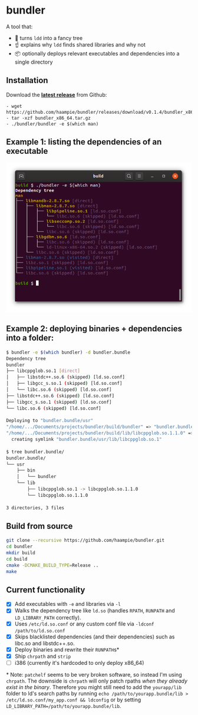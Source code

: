 # bundler

A tool that:
- :deciduous_tree: turns `ldd` into a fancy tree
- :point_up: explains why `ldd` finds shared libraries and why not
- :package: optionally deploys relevant executables and dependencies into a single directory

## Installation
Download the [**latest release**](https://github.com/haampie/bundler/releases) from Github:

```
- wget https://github.com/haampie/bundler/releases/download/v0.1.4/bundler_x86_64.tar.gz
- tar -xzf bundler_x86_64.tar.gz
- ./bundler/bundler -e $(which man)
```

## Example 1: listing the dependencies of an executable

![example](doc/screenshot.png)

## Example 2: deploying binaries + dependencies into a folder:
```bash
$ bundler -e $(which bundler) -d bundler.bundle
Dependency tree
bundler
├── libcppglob.so.1 [direct]
│   ├── libstdc++.so.6 (skipped) [ld.so.conf]
│   ├── libgcc_s.so.1 (skipped) [ld.so.conf]
│   └── libc.so.6 (skipped) [ld.so.conf]
├── libstdc++.so.6 (skipped) [ld.so.conf]
├── libgcc_s.so.1 (skipped) [ld.so.conf]
└── libc.so.6 (skipped) [ld.so.conf]

Deploying to "bundler.bundle/usr"
"/home/.../Documents/projects/bundler/build/bundler" => "bundler.bundle/usr/bin/bundler"
"/home/.../Documents/projects/bundler/build/lib/libcppglob.so.1.1.0" => "bundler.bundle/usr/lib/libcppglob.so.1.1.0"
  creating symlink "bundler.bundle/usr/lib/libcppglob.so.1"

$ tree bundler.bundle/
bundler.bundle/
└── usr
    ├── bin
    │   └── bundler
    └── lib
        ├── libcppglob.so.1 -> libcppglob.so.1.1.0
        └── libcppglob.so.1.1.0

3 directories, 3 files
```

## Build from source 
```bash
git clone --recursive https://github.com/haampie/bundler.git
cd bundler
mkdir build
cd build
cmake -DCMAKE_BUILD_TYPE=Release ..
make
```

## Current functionality
- [x] Add executables with `-e` and libraries via `-l`
- [x] Walks the dependency tree like `ld.so` (handles `RPATH`, `RUNPATH` and `LD_LIBRARY_PATH` correctly).
- [x] Uses `/etc/ld.so.conf` or any custom conf file via `-ldconf /path/to/ld.so.conf`
- [x] Skips blacklisted dependencies (and their dependencies) such as libc.so and libstdc++.so.
- [x] Deploy binaries and rewrite their `RUNPATH`s\*
- [x] Ship `chrpath` and `strip`
- [ ] i386 (currently it's hardcoded to only deploy x86_64)

\* Note: `patchelf` seems to be very broken software, so instead I'm using `chrpath`. The downside is `chrpath` will only patch rpaths _when they already exist in the binary_. Therefore you might still need to add the `yourapp/lib` folder to ld's search paths by running `echo /path/to/yourapp.bundle/lib > /etc/ld.so.conf/my_app.conf && ldconfig` or by setting `LD_LIBRARY_PATH=/path/to/yourapp.bundle/lib`.

